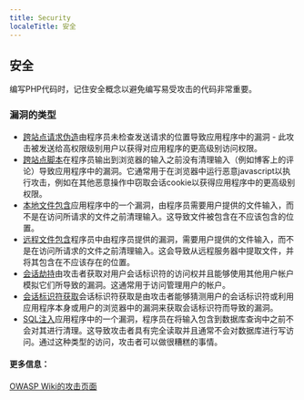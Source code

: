 ```yaml
---
title: Security
localeTitle: 安全
---
```

## 安全

编写PHP代码时，记住安全概念以避免编写易受攻击的代码非常重要。

### 漏洞的类型

*   [跨站点请求伪造](/php/security/cross-site-request-forgery)由程序员未检查发送请求的位置导致应用程序中的漏洞 - 此攻击被发送给高权限级别用户以获得对应用程序的更高级别访问权限。
*   [跨站点脚本](/php/security/cross-site-scripting)在程序员输出到浏览器的输入之前没有清理输入（例如博客上的评论）导致应用程序中的漏洞。它通常用于在浏览器中运行恶意javascript以执行攻击，例如在其他恶意操作中窃取会话cookie以获得应用程序中的更高级别权限。
*   [本地文件包含](/php/security/local-file-inclusion)应用程序中的一个漏洞，由程序员需要用户提供的文件输入，而不是在访问所请求的文件之前清理输入。这导致文件被包含在不应该包含的位置。
*   [远程文件包含](/php/security/remote-file-inclusion)程序员中由程序员提供的漏洞，需要用户提供的文件输入，而不是在访问所请求的文件之前清理输入。这会导致从远程服务器中提取文件，并将其包含在不应该存在的位置。
*   [会话劫持](/php/security/session-hijacking)由攻击者获取对用户会话标识符的访问权并且能够使用其他用户帐户模拟它们所导致的漏洞。这通常用于访问管理用户的帐户。
*   [会话标识符获取](/php/security/session-identifier-acquirement)会话标识符获取是由攻击者能够猜测用户的会话标识符或利用应用程序本身或用户的浏览器中的漏洞来获取会话标识符而导致的漏洞。
*   [SQL注入](/php/security/sql-injection)应用程序中的一个漏洞，程序员在将输入包含到数据库查询中之前不会对其进行清理。这导致攻击者具有完全读取并且通常不会对数据库进行写访问。通过这种类型的访问，攻击者可以做很糟糕的事情。

#### 更多信息：

[OWASP Wiki的攻击页面](https://www.owasp.org/index.php/Category:Attack)